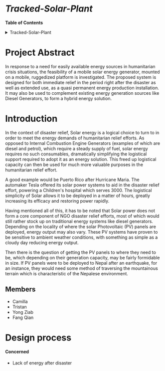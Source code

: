 # _Tracked-Solar-Plant_

**Table of Contents**

<details>
<summary>Tracked-Solar-Plant</summary>
<ul>
<li>
  
  [Project Abstract](https://github.com/Tristan-Technologies/EASem2Help/blob/master/Tracked-Solar-Plant.md#project-abstract)
  
 </li>
<ul>
<li>Introduction </li>
<li> Members </li>
</ul>
<li> Design process</li>
<ul>
  <li>Concerned</il>
  <li>Design</il>
  <li>implement</il>
</ul>
</details>

# Project Abstract





In response to a need for easily available energy sources in humanitarian crisis situations, the feasibility of a mobile solar energy generator, mounted on a mobile, ruggedized platform is investigated. The proposed system is designed for both immediate relief in the period right after the disaster as well as extended use, as a quasi permanent energy production installation. It may also be used to complement existing energy generation sources like Diesel Generators, to form a hybrid energy solution.



# Introduction

In the context of disaster relief, Solar energy is a logical choice to turn to in order to meet the energy demands of humanitarian relief efforts. As opposed to Internal Combustion Engine Generators (examples of which are diesel and petrol), which require a steady supply of fuel, solar energy requires no such consumables, dramatically simplifying the logistical support required to adopt it as an energy solution. This freed up logistical capacity can then be used for much more valuable purposes in the humanitarian relief effort.



A good example would be Puerto Rico after Hurricane Maria. The automaker Tesla offered its solar power systems to aid in the disaster relief effort, powering a Children's hospital which serves 3000. The logistical simplicity of Solar allows it to be deployed in a matter of hours, greatly increasing its efficacy and restoring power rapidly.



Having mentioned all of this, it has to be noted that Solar power does not form a core component of NGO disaster relief efforts, most of which would still rather stock up on traditional energy systems like diesel generators. Depending on the locality of where the solar Photovoltaic (PV) panels are deployed, energy output may also vary. These PV systems have proven to be sensitive to ambient weather conditions, with something as simple as a cloudy day reducing energy output.



Then there is the question of getting the PV panels to where they need to be, which depending on their generation capacity, may be fairly formidable in size. If PV panels were to be deployed to Nepal after an earthquake, for an instance, they would need some method of traversing the mountainous terrain which is characteristic of the Nepalese environment.

## Members
* Camilla
* Tristan
* Yong Ziab
* Fang Qian



# Design process
#### Concerned
*  Lack of energy after disaster
